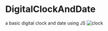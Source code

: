 # DigitalClockAndDate
a basic digital clock and date using JS
![clock](https://user-images.githubusercontent.com/36764676/162586545-7143ee28-706a-40c5-ba04-bb8b6e84cde3.png)
